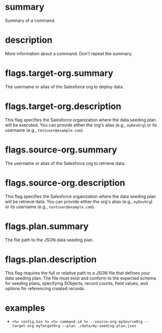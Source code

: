 # summary

Summary of a command.

# description

More information about a command. Don't repeat the summary.

# flags.target-org.summary

The username or alias of the Salesforce org to deploy data.

# flags.target-org.description

This flag specifies the Salesforce organization where the data seeding plan will be executed. You can provide either the org's alias (e.g., `myDevOrg`) or its username (e.g., `testuser@example.com`).

# flags.source-org.summary

The username or alias of the Salesforce org to retrieve data.

# flags.source-org.description

This flag specifies the Salesforce organization where the data seeding plan will be retrieve data. You can provide either the org's alias (e.g., `myDevOrg`) or its username (e.g., `testuser@example.com`).

# flags.plan.summary

The file path to the JSON data seeding plan.

# flags.plan.description

This flag requires the full or relative path to a JSON file that defines your data seeding plan. The file must exist and conform to the expected schema for seeding plans, specifying SObjects, record counts, field values, and options for referencing created records.

# examples

- `<%= config.bin %> <%= command.id %> --source-org mySourceOrg --target-org myTargetOrg --plan ./data/my-seeding-plan.json`
